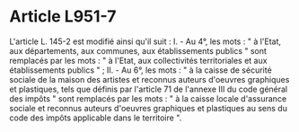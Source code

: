 # Article L951-7

L'article L. 145-2 est modifié ainsi qu'il suit :   I. - Au 4°, les mots : " à l'Etat, aux départements, aux communes, aux établissements publics " sont remplacés par les mots : " à l'Etat, aux collectivités territoriales et aux établissements publics " ;   II. - Au 6°, les mots : " à la caisse de sécurité sociale de la maison des artistes et reconnus auteurs d'oeuvres graphiques et plastiques, tels que définis par l'article 71 de l'annexe III du code général des impôts " sont remplacés par les mots : " à la caisse locale d'assurance sociale et reconnus auteurs d'oeuvres graphiques et plastiques au sens du code des impôts applicable dans le territoire ".